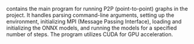 contains the main program for running P2P (point-to-point) graphs in the project. It handles parsing command-line arguments, setting up the environment, initializing MPI (Message Passing Interface), loading and initializing the ONNX models, and running the models for a specified number of steps. The program utilizes CUDA for GPU acceleration.